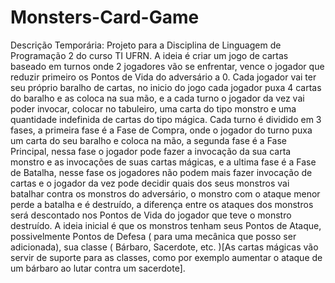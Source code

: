 # Monsters-Card-Game
 Descrição Temporária: Projeto para a Disciplina de Linguagem de Programação 2 do curso TI UFRN. A ideia é criar um jogo de cartas baseado em turnos onde 2 jogadores vão se enfrentar, vence o jogador que reduzir primeiro os Pontos de Vida do adversário a 0. Cada jogador vai ter seu próprio baralho de cartas, no inicio do jogo cada jogador puxa 4 cartas do baralho e as coloca na sua mão, e a cada turno o jogador da vez vai poder invocar, colocar no tabuleiro, uma carta do tipo monstro e uma quantidade indefinida de cartas do tipo mágica. Cada turno é dividido em 3 fases, a primeira fase é a Fase de Compra, onde o jogador do turno puxa um carta do seu baralho e coloca na mão, a segunda fase é a Fase Principal, nessa fase o jogador pode fazer a invocação da sua carta monstro e as invocações de suas cartas mágicas, e a ultima fase é a Fase de Batalha, nesse fase os jogadores não podem mais fazer invocação de cartas e o jogador da vez pode decidir quais dos seus monstros vai batalhar contra os monstros do adversário, o monstro com o ataque menor perde a batalha e é destruído, a diferença entre os ataques dos monstros será descontado nos Pontos de Vida do jogador que teve o monstro destruído. A ideia inicial é que os monstros tenham seus Pontos de Ataque, possivelmente Pontos de Defesa ( para uma mecânica que posso ser adicionada), sua classe ( Bárbaro, Sacerdote, etc. )[As cartas mágicas vão servir de suporte para as classes, como por exemplo aumentar o ataque de um bárbaro ao lutar contra um sacerdote].
